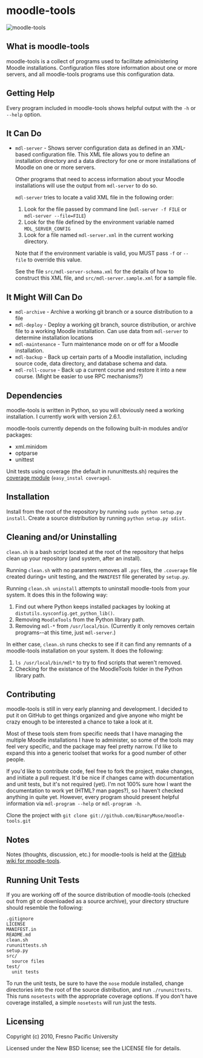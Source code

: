 moodle-tools
============

![moodle-tools](http://binarymuse.github.com/moodle-tools/moodle_tools.png)

What is moodle-tools
--------------------

moodle-tools is a collect of programs used to facilitate administering Moodle
installations. Configuration files store information about one or more
servers, and all moodle-tools programs use this configuration data.

Getting Help
------------

Every program included in moodle-tools shows helpful output with the `-h` or
`--help` option.

It Can Do
---------

*   `mdl-server` - Shows server configuration data as defined in an XML-based
    configuration file. This XML file allows you to define an installation
    directory and a data directory for one or more installations of Moodle on
    one or more servers.

    Other programs that need to access information about your Moodle
    installations will use the output from `mdl-server` to do so.

    `mdl-server` tries to locate a valid XML file in the following order:

    1.  Look for the file passed by command line (`mdl-server -f FILE` or
    `mdl-server --file=FILE`)
    2.  Look for the file defined by the environment variable named
    `MDL_SERVER_CONFIG`
    3.  Look for a file named `mdl-server.xml` in the current working directory.

    Note that if the environment variable is valid, you MUST pass `-f` or
    `--file` to override this value.

    See the file `src/mdl-server-schema.xml` for the details of how to
    construct this XML file, and `src/mdl-server.sample.xml` for a sample file.

It Might Will Can Do
--------------------

*   `mdl-archive` - Archive a working git branch or a source distribution
    to a file
*   `mdl-deploy` - Deploy a working git branch, source distribution, or
    archive file to a working Moodle installation. Can use data from
    `mdl-server` to determine installation locations
*   `mdl-maintenance` - Turn maintenance mode on or off for a Moodle
    installation.
*   `mdl-backup` - Back up certain parts of a Moodle installation, including
    source code, data directory, and database schema and data.
*   `mdl-roll-course` - Back up a current course and restore it into a new
    course. (Might be easier to use RPC mechanisms?)

Dependencies
------------

moodle-tools is written in Python, so you will obviously need a working
installation. I currently work with version 2.6.1.

moodle-tools currently depends on the following built-in modules and/or
packages:

*   xml.minidom
*   optparse
*   unittest

Unit tests using coverage (the default in rununittests.sh) requires the
[coverage module](http://pypi.python.org/pypi/coverage) (`easy_instal coverage`).

Installation
------------

Install from the root of the repository by running `sudo python setup.py
install`. Create a source distribution by running `python setup.py sdist`.

Cleaning and/or Uninstalling
----------------------------

`clean.sh` is a bash script located at the root of the repository that helps
clean up your repository (and system, after an install).

Running `clean.sh` with no paramters removes all `.pyc` files, the `.coverage`
file created during= unit testing, and the `MANIFEST` file generated by
`setup.py`.

Running `clean.sh uninstall` attempts to uninstall moodle-tools from your
system. It does this in the following way:

1.  Find out where Python keeps installed packages by looking at
    `distutils.sysconfig.get_python_lib()`.
2.  Removing `MoodleTools` from the Python library path.
3.  Removing `mdl-*` from `/usr/local/bin`. (Currently it only removes certain
    programs--at this time, just `mdl-server`.)

In either case, `clean.sh` runs checks to see if it can find any remnants of a
moodle-tools installation on your system. It does the following:

1.  `ls /usr/local/bin/mdl*` to try to find scripts that weren't removed.
2.  Checking for the existance of the MoodleTools folder in the Python
    library path.

Contributing
------------

moodle-tools is still in very early planning and development. I decided to
put it on GitHub to get things organized and give anyone who might be crazy
enough to be interested a chance to take a look at it.

Most of these tools stem from specific needs that I have managing the
multiple Moodle installations I have to administer, so some of the tools may
feel very specific, and the package may feel pretty narrow. I'd like to
expand this into a generic toolset that works for a good number of other people.

If you'd like to contribute code, feel free to fork the project, make changes,
and initiate a pull request. It'd be nice if changes came with documentation
and unit tests, but it's not required (yet). I'm not 100% sure how I want
the documentation to work yet (HTML? man pages?), so I haven't checked anything
in quite yet. However, every program should present helpful information
via `mdl-program --help` or `mdl-program -h`.

Clone the project with `git clone git://github.com/BinaryMuse/moodle-tools.git`

Notes
-----

Notes (thoughts, discussion, etc.) for moodle-tools is held at the
[GitHub wiki for moodle-tools](http://wiki.github.com/BinaryMuse/moodle-tools/).

Running Unit Tests
------------------

If you are working off of the source distribution of moodle-tools (checked
out from git or downloaded as a source archive), your directory structure
should resemble the following:

    .gitignore
    LICENSE
    MANIFEST.in
    README.md
    clean.sh
    rununittests.sh
    setup.py
    src/
      source files
    test/
      unit tests

To run the unit tests, be sure to have the `nose` module installed, change
directories into the root of the source distribution, and run
`./rununittests`. This runs `nosetests` with the appropriate coverage options.
If you don't have coverage installed, a simple `nosetests` will run just the
tests.

Licensing
---------

Copyright (c) 2010, Fresno Pacific University

Licensed under the New BSD license; see the LICENSE file for details.
